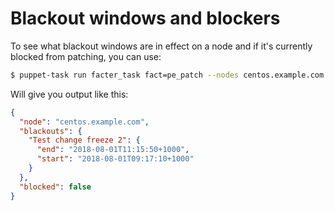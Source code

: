 # Blackout windows and blockers

To see what blackout windows are in effect on a node and if it's currently blocked from patching, you can use:
```bash
$ puppet-task run facter_task fact=pe_patch --nodes centos.example.com --format json  | jq '.items[] | {node: .name, blackouts: .results.pe_patch.blackouts, blocked: .results.pe_patch.blocked}'
```

Will give you output like this:
```json
{
  "node": "centos.example.com",
  "blackouts": {
    "Test change freeze 2": {
      "end": "2018-08-01T11:15:50+1000",
      "start": "2018-08-01T09:17:10+1000"
    }
  },
  "blocked": false
}
```
